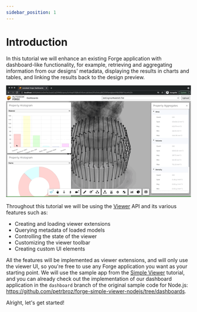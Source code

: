 ```yaml
---
sidebar_position: 1
---
```


# Introduction

In this tutorial we will enhance an existing Forge application with dashboard-like
functionality, for example, retrieving and aggregating information from our designs'
metadata, displaying the results in charts and tables, and linking the results back
to the design preview.

![Preview](./preview.gif)

Throughout this tutorial we will be using the [Viewer](https://forge.autodesk.com/en/docs/viewer/v7/developers_guide/overview)
API and its various features such as:

- Creating and loading viewer extensions
- Querying metadata of loaded models
- Controlling the state of the viewer
- Customizing the viewer toolbar
- Creating custom UI elements

All the features will be implemented as viewer extensions, and will only use
the viewer UI, so you're free to use any Forge application you want as your starting
point. We will use the sample app from the [Simple Viewer](../simple-viewer)
tutorial, and you can already check out the implementation of our dashboard application
in the `dashboard` branch of the original sample code for Node.js:
https://github.com/petrbroz/forge-simple-viewer-nodejs/tree/dashboards.

Alright, let's get started!

